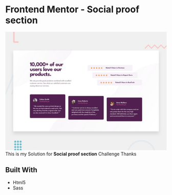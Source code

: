 # Frontend Mentor - Social proof section

![Design preview for the Social proof section coding challenge](./design/desktop-preview.jpg)
This is my Solution for **Social proof section** Challenge Thanks

## Built With
- Html5
- Sass 